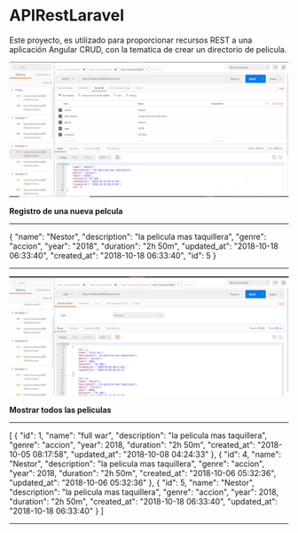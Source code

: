 # APIRestLaravel
Este proyecto, es utilizado para proporcionar recursos REST a una aplicación Angular CRUD, con la tematica de crear un directorio de pelicula.

![imagen de entrada](https://github.com/DNimdis/APIRestLaravel/blob/master/public/img/imgWiki/Captura.PNG)

**Registro de una nueva pelcula**
***
{
    "name": "Nestor",
    "description": "la pelicula mas taquillera",
    "genre": "accion",
    "year": "2018",
    "duration": "2h 50m",
    "updated_at": "2018-10-18 06:33:40",
    "created_at": "2018-10-18 06:33:40",
    "id": 5
}
***

![imagen de entrada](https://github.com/DNimdis/APIRestLaravel/blob/master/public/img/imgWiki/Captura2.PNG)

**Mostrar todos las peliculas**
***
[
    {
        "id": 1,
        "name": "full war",
        "description": "la pelicula mas taquillera",
        "genre": "accion",
        "year": 2018,
        "duration": "2h 50m",
        "created_at": "2018-10-05 08:17:58",
        "updated_at": "2018-10-08 04:24:33"
    },
    {
        "id": 4,
        "name": "Nestor",
        "description": "la pelicula mas taquillera",
        "genre": "accion",
        "year": 2018,
        "duration": "2h 50m",
        "created_at": "2018-10-06 05:32:36",
        "updated_at": "2018-10-06 05:32:36"
    },
    {
        "id": 5,
        "name": "Nestor",
        "description": "la pelicula mas taquillera",
        "genre": "accion",
        "year": 2018,
        "duration": "2h 50m",
        "created_at": "2018-10-18 06:33:40",
        "updated_at": "2018-10-18 06:33:40"
    }
]
****
